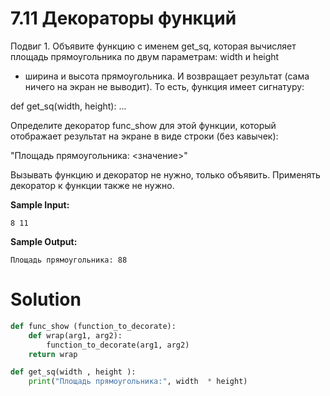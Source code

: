 # 7.11 Декораторы функций

Подвиг 1. Объявите функцию с именем get_sq, которая вычисляет площадь прямоугольника по двум параметрам: width и height
- ширина и высота прямоугольника. И возвращает результат (сама ничего на экран не выводит). То есть, функция имеет
сигнатуру:

def get_sq(width, height): ...

Определите декоратор func_show для этой функции, который отображает результат на экране в виде строки (без кавычек):

"Площадь прямоугольника: <значение>"

Вызывать функцию и декоратор не нужно, только объявить. Применять декоратор к функции также не нужно.

**Sample Input:**

```
8 11
```

**Sample Output:**

```
Площадь прямоугольника: 88
```

# Solution

```python
def func_show (function_to_decorate):
    def wrap(arg1, arg2):
        function_to_decorate(arg1, arg2)
    return wrap

def get_sq(width , height ):
    print("Площадь прямоугольника:", width  * height)
```